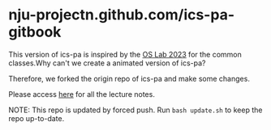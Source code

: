 # nju-projectn.github.com/ics-pa-gitbook

This version of ics-pa is inspired by the [OS Lab 2023](https://git.nju.edu.cn/oslab2023/oslab/-/wikis/Home) for the common classes.Why can't we create a animated version of ics-pa?

Therefore, we forked the origin repo of ics-pa and make some changes.

Please access [here](https://nju-projectn.github.io/ics-pa-gitbook) for all the lecture notes.

NOTE: This repo is updated by forced push.
Run `bash update.sh` to keep the repo up-to-date.
